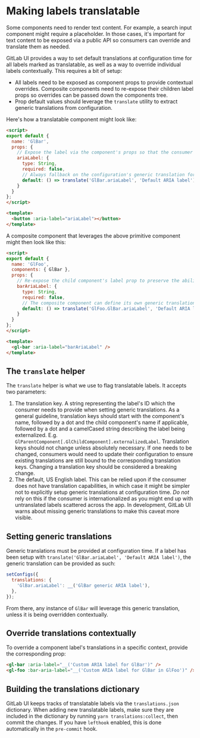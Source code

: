 # Making labels translatable

Some components need to render text content. For example, a search input component might require a
placeholder. In those cases, it's important for text content to be exposed via a public API so
consumers can override and translate them as needed.

GitLab UI provides a way to set default translations at configuration time for all labels marked
as translatable, as well as a way to override individual labels contextually. This requires a bit of
setup:

* All labels need to be exposed as component props to provide contextual overrides.
  Composite components need to re-expose their children label props so overrides
  can be passed down the components tree.
* Prop default values should leverage the `translate` utility to extract generic
  translations from configuration.

Here's how a translatable component might look like:

```html
<script>
export default {
  name: 'GlBar',
  props: {
    // Expose the label via the component's props so that the consumer can override it contextually.
    ariaLabel: {
      type: String,
      required: false,
      // Always fallback on the configuration's generic translation for when no override is needed.
      default: () => translate('GlBar.ariaLabel', 'Default ARIA label'),
    }
  }
};
</script>

<template>
  <button :aria-label="ariaLabel"></button>
</template>
```

A composite component that leverages the above primitive component might then look like this:

```html
<script>
export default {
  name: 'GlFoo',
  components: { GlBar },
  props: {
    // Re-expose the child component's label prop to preserve the ability to override it contextually.
    barAriaLabel: {
      type: String,
      required: false,
      // The composite component can define its own generic translation if needed.
      default: () => translate('GlFoo.GlBar.ariaLabel', 'Default ARIA label'),
    }
  }
};
</script>

<template>
  <gl-bar :aria-label="barAriaLabel" />
</template>
```

## The `translate` helper

The `translate` helper is what we use to flag translatable labels. It accepts two parameters:

1. The translation key. A string representing the label's ID which the consumer needs to provide
   when setting generic translations. As a general guideline, translation keys should start with the
   component's name, followed by a dot and the child component's name if applicable, followed by a
   dot and a camelCased string describing the label being externalized.
   E.g. `GlParentComponent[.GlChildComponent].externalizedLabel`.
   Translation keys should not change unless absolutely necessary. If one needs to be changed,
   consumers would need to update their configuration to ensure existing translations are still
   bound to the corresponding translation keys. Changing a translation key should be considered a
   breaking change.
2. The default, US English label. This can be relied upon if the consumer does not have translation
   capabilities, in which case it might be simpler not to explicitly setup generic translations at
   configuration time. _Do not_ rely on this if the consumer is internationalized as you might end
   up with untranslated labels scattered across the app. In development, GitLab UI warns about
   missing generic translations to make this caveat more visible.

## Setting generic translations

Generic translations must be provided at configuration time. If a label has been setup with
`translate('GlBar.ariaLabel', 'Default ARIA label')`, the generic translation can be provided as such:

```js
setConfigs({
  translations: {
    'GlBar.ariaLabel': __('GlBar generic ARIA label'),
  },
});
```

From there, any instance of `GlBar` will leverage this generic translation, unless it is being
overridden contextually.

## Override translations contextually

To override a component label's translations in a specific context, provide the corresponding prop:

```html
<gl-bar :aria-label="__('Custom ARIA label for GlBar')" />
<gl-foo :bar-aria-label="__('Custom ARIA label for GlBar in GlFoo')" />
```

## Building the translations dictionary

GitLab UI keeps tracks of translatable labels via the `translations.json` dictionary. When adding
new translatable labels, make sure they are included in the dictionary by running
`yarn translations:collect`, then commit the changes.
If you have `lefthook` enabled, this is done automatically in the `pre-commit` hook.
